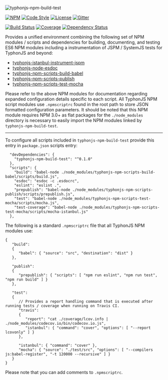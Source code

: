 ![typhonjs-npm-build-test](http://i.imgur.com/mW07KMu.png)

[![NPM](https://img.shields.io/npm/v/typhonjs-npm-build-test.svg?label=npm)](https://www.npmjs.com/package/typhonjs-npm-build-test)
[![Code Style](https://img.shields.io/badge/code%20style-allman-yellowgreen.svg?style=flat)](https://en.wikipedia.org/wiki/Indent_style#Allman_style)
[![License](https://img.shields.io/badge/license-MPLv2-yellowgreen.svg?style=flat)](https://github.com/typhonjs-node-npm-scripts/typhonjs-npm-build-test/blob/master/LICENSE)
[![Gitter](https://img.shields.io/gitter/room/typhonjs/TyphonJS.svg)](https://gitter.im/typhonjs/TyphonJS)

[![Build Status](https://travis-ci.org/typhonjs-node-npm-scripts/typhonjs-npm-build-test.svg?branch=master)](https://travis-ci.org/typhonjs-node-npm-scripts/typhonjs-npm-build-test)
[![Coverage](https://img.shields.io/codecov/c/github/typhonjs-node-npm-scripts/typhonjs-npm-build-test.svg)](https://codecov.io/github/typhonjs-node-npm-scripts/typhonjs-npm-build-test)
[![Dependency Status](https://www.versioneye.com/user/projects/56e5a03ddf573d00495abd11/badge.svg?style=flat)](https://www.versioneye.com/user/projects/56e5a03ddf573d00495abd11)

Provides a unified environment combining the following set of NPM modules / scripts and dependencies for building, documenting, and testing ES6 NPM modules including a instrumentation of JSPM / SystemJS tests for TyphonJS and beyond:

- [typhonjs-istanbul-instrument-jspm](https://www.npmjs.com/package/typhonjs-istanbul-instrument-jspm)
- [typhonjs-node-esdoc](https://www.npmjs.com/package/typhonjs-node-esdoc)
- [typhonjs-npm-scripts-build-babel](https://www.npmjs.com/package/typhonjs-npm-scripts-build-babel)
- [typhonjs-npm-scripts-publish](https://www.npmjs.com/package/typhonjs-npm-scripts-publish)
- [typhonjs-npm-scripts-test-mocha](https://www.npmjs.com/package/typhonjs-npm-scripts-test-mocha)

Please refer to the above NPM modules for documentation regarding expanded configuration details specific to each script. All TyphonJS NPM script modules use `.npmscriptrc` found in the root path to store JSON formatted configuration parameters. It should be noted that this NPM module requires NPM 3.0+ as flat packages for the `./node_modules` directory is necessary to easily import the NPM modules linked by `typhonjs-npm-build-test`.

------

To configure all scripts included in `typhonjs-npm-build-test` provide this entry in `package.json` scripts entry:

```
  "devDependencies": {
    "typhonjs-npm-build-test": "^0.1.0"
  },
  "scripts": {
    "build": "babel-node ./node_modules/typhonjs-npm-scripts-build-babel/scripts/build.js",
    "esdoc": "esdoc -c .esdocrc",
    "eslint": "eslint .",
    "prepublish": "babel-node ./node_modules/typhonjs-npm-scripts-publish/scripts/prepublish.js",
    "test": "babel-node ./node_modules/typhonjs-npm-scripts-test-mocha/scripts/mocha.js",
    "test-coverage": "babel-node ./node_modules/typhonjs-npm-scripts-test-mocha/scripts/mocha-istanbul.js"
  },
```

The following is a standard `.npmscriptrc` file that all TyphonJS NPM modules use:
```
{
   "build":
   {
      "babel": { "source": "src", "destination": "dist" }
   },

   "publish":
   {
      "prepublish": { "scripts": [ "npm run eslint", "npm run test", "npm run build" ] }
   },

   "test":
   {
      // Provides a report handling command that is executed after running tests / coverage when running on Travis CI.
      "travis": 
      { 
         "report": "cat ./coverage/lcov.info | ./node_modules/codecov.io/bin/codecov.io.js",
         "istanbul": { "command": "cover", "options": [ "--report lcovonly" ] }
      },

      "istanbul": { "command": "cover" },
      "mocha": { "source": "./test/src", "options": [ "--compilers js:babel-register", "-t 120000 --recursive" ] }
   }
}
```

Please note that you can add comments to `.npmscriptrc`.
